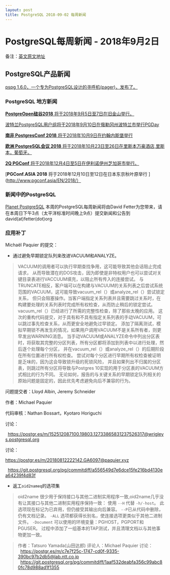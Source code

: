 ```yaml
---
layout: post
title: PostgreSQL 2018-09-02 每周新闻
---
```

# PostgreSQL每周新闻 - 2018年9月2日
备注：[英文原文地址](https://www.postgresql.org/message-id/20180902223553.GA29881%40fetter.org)
## PostgreSQL产品新闻
[pspg 1.6.0，一个专为PostgreSQL设计的寻呼机(pager)，发布了。](https://github.com/okbob/pspg/releases/tag/1.6.0)

### PostgreSQL 地方新闻
[**PostgreOpen硅谷2018** 将于2018年9月5日至7日在旧金山举行。](https://2018.postgresopen.org/)

[波特兰PostgreSQL用户组将于2018年9月10日在俄勒冈州波特兰市举行PGDay](https://pdx.postgresql.us/pdxpgday2018)

[**南非 PostgresConf 2018** 将于2018年10月9日在约翰内斯堡举行](https://postgresconf.org/conferences/SouthAfrica2018)

[**欧洲 PostgreSQL会议 2018** 将于2018年10月23日至26日在里斯本万豪酒店,里斯本，葡萄牙。](https://2018.pgconf.eu/ )

[**2Q PGConf** 将于2018年12月4日至5日在伊利诺伊州芝加哥市举行。](http://www.2qpgconf.com/)

[**PGConf.ASIA 2018** 将于2018年12月10日至12日在日本东京秋叶原举行 ](http://www.pgconf.asia/EN/2018/）


### 新闻中的PostgreSQL
[Planet PostgreSQL](http：//planet.postgresql.org/)
本周的PostgreSQL每周新闻将由David Fetter为您带来，请在本周日下午3点（太平洋标准时间晚上9点）提交新闻和公告到 david(at)fetter(dot)org

### 应用补丁
Michaël Paquier 的提交：

* 通过避免早期锁定队列来改进VACUUM和ANALYZE。 
> VACUUM的调用者可以执行早期查找争用，这可能导致其他会话阻止完成请求，
> 从而导致潜在的DOS攻击，因为即使是非特权用户也可以尝试对关键目录表进行VACCUUM填充，以阻止所有传入的连接尝试。
> 与TRUNCATE相反，客户端可以在构建与VACUUM的关系列表之后尝试系统范围的VACUUM，这可能导致vacuum_rel（）或analyze_rel（）尝试锁定关系，
> 但只会阻塞操作。当客户端指定关系列表并且需要跳过关系时，在构建要处理的关系列表时完成所有权检查，从而防止稍后的锁定尝试。
> vacuum_rel（）已经进行了所需的完整性检查，除了那些太晚的应用。
> 这次的重构代码提交，对于具有和不具有指定关系列表的手动VACUUM，可以跳过事先检查关系，从而更安全地避免过早锁定。
> 添加了隔离测试，模拟早期锁不再发生的情况，如果用户调用VACUUM不是关系所有者，则更早发出WARNING消息。
> 当手动VACUUM或ANALYZE命令中列出分区表时，将获取其完整的分区列表，所有分区都将添加到列表中以进行处理，然后逐个处理每个分区，
> 并在vacuum_rel（）或analyze_rel（）的后期阶段在所有位置进行所有权检查。
> 尝试对每个分区进行早期所有权检查被证明是乏味的，因为这会导致锁升级的死锁风险，
> 并且如果列出不归属的分区表，则跳过所有分区将导致与Postgres 10实现的用于分区表的VACUUM方式相比的行为不同。
> 无论如何，报告的与关键关系的早期锁定队列相关的原始问题是固定的，因此优先考虑避免向后不兼容的行为。

问题提交者：Lloyd Albin, Jeremy Schneider

作者：Michael Paquier

代码审核：Nathan Bossart，Kyotaro Horiguchi

讨论：

  https://postgr.es/m/152512087100.19803.12733865831237526317@wrigleys.postgresql.org
  
讨论：

  https://postgr.es/m/20180812222142.GA6097@paquier.xyz
  
  https://git.postgresql.org/pg/commitdiff/a556549d7e6dce15fe216bd4130ea64239f4d83f

* 返工`oid2nameq`的选项集
> oid2name 很少用于保持接口与其他二进制实用程序一致,oid2name几乎没有让其接口与其他二进制实用程序保持一致：
> 使用 `--H` 代替 `-h/-host`。 此选项现在标记为已弃用，但仍接受其输出向后兼容。
> `--P`已从代码中删除，仍有文档记录。
> `-ALL` 选项都获得长别名，使连接选项更类似于其他二进制文件。
> `-Document` 可以使用的环境变量：PGHOST，PGPORT和PGUSER。
>  过程中添加了一组基本的TAP测试，并且清理文档以与其他事物更加一致。

> 作者：Tatsuro Yamada(山田达郎)
> 评论人：Michael Paquier
> 讨论：
>  https://postgr.es/m/c7e7f25c-1747-cd0f-9335-390bc97b2db5@lab.ntt.co.jp
>  https://git.postgresql.org/pg/commitdiff/1aaf532deabfa356c99abc80fc78d988ad1f1355
 
